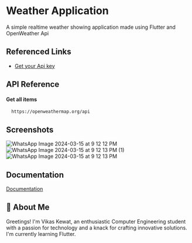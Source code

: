 
# Weather Application

A simple realtime weather showing application made using Flutter and OpenWeather Api



## Referenced Links

 - [Get your Api key ](https://openweathermap.org/)
 




## API Reference

#### Get all items

```http
  https://openweathermap.org/api
```



## Screenshots

![WhatsApp Image 2024-03-15 at 9 12 12 PM](https://github.com/codesbyvikas/weather_application/assets/132334207/b9d9a83f-2b3b-4fd8-9ee1-3830bb806d8d)
![WhatsApp Image 2024-03-15 at 9 12 13 PM (1)](https://github.com/codesbyvikas/weather_application/assets/132334207/52e7b92d-4132-4137-a767-3c6a7f4e5e56)
![WhatsApp Image 2024-03-15 at 9 12 13 PM](https://github.com/codesbyvikas/weather_application/assets/132334207/58286210-a8a8-43c7-8e19-270aa3d0432d)

## Documentation

[Documentation](https://www.spaceotechnologies.com/blog/implement-openweathermap-api-android-app-tutorial/#:~:text=Create%20one%20Class%20in%20which,the%20data%20named%20%E2%80%9CWeatherHttpClient%E2%80%9D.&text=To%20get%20API%20Key%20you,To%20Develop%20An%20Android%20Application%3F)


## 🚀 About Me
Greetings! I'm Vikas Kewat, an enthusiastic Computer Engineering student with a passion for technology and a knack for crafting innovative solutions. I'm currently learning Flutter.

